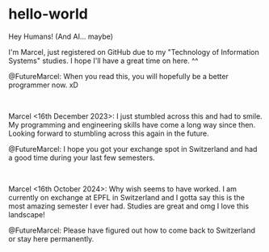 # hello-world

Hey Humans! (And AI... maybe)

I'm Marcel, just registered on GitHub due to my "Technology of Information Systems" studies. I hope I'll have a great time on here. ^^


@FutureMarcel: When you read this, you will hopefully be a better programmer now. xD

<br>

Marcel <16th December 2023>: I just stumbled across this and had to smile. My programming and engineering skills have come a long way since then. Looking forward to stumbling across this again in the future.

@FutureMarcel: I hope you got your exchange spot in Switzerland and had a good time during your last few semesters.

<br>

Marcel <16th October 2024>: Why wish seems to have worked. I am currently on exchange at EPFL in Switzerland and I gotta say this is the most amazing semester I ever had. Studies are great and omg I love this landscape!

@FutureMarcel: Please have figured out how to come back to Switzerland or stay here permanently.
